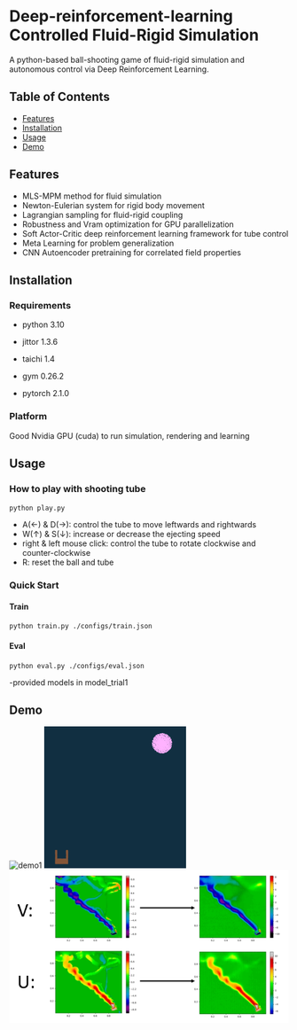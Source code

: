 # Deep-reinforcement-learning Controlled Fluid-Rigid Simulation

A python-based ball-shooting game of fluid-rigid simulation and autonomous control via Deep Reinforcement Learning. 

## Table of Contents

- [Features](#features)
- [Installation](#installation)
- [Usage](#usage)
- [Demo](#demo)
<!-- [Contributing](#contributing) -->
<!-- [License](#license) -->
<!-- [Acknowledgements](#acknowledgements) -->

## Features

- MLS-MPM method for fluid simulation
- Newton-Eulerian system for rigid body movement
- Lagrangian sampling for fluid-rigid coupling
- Robustness and Vram optimization for GPU parallelization
- Soft Actor-Critic deep reinforcement learning framework for tube control
- Meta Learning for problem generalization
- CNN Autoencoder pretraining for correlated field properties 


## Installation

### Requirements

* python 3.10

* jittor 1.3.6

* taichi 1.4

<!-- * tensorboardX 2.5.1 -->

* gym 0.26.2

* pytorch 2.1.0

### Platform
 Good Nvidia GPU (cuda) to run simulation, rendering and learning 


## Usage

### How to play with shooting tube
```
python play.py
```
- A(&leftarrow;) & D(&rightarrow;): control the tube to move leftwards and rightwards
- W(&uparrow;) & S(&downarrow;): increase or decrease the ejecting speed
- right & left mouse click: control the tube to rotate clockwise and counter-clockwise
- R: reset the ball and tube

### Quick Start

#### Train

```
python train.py ./configs/train.json
```

#### Eval

```
python eval.py ./configs/eval.json
```
 -provided models in model_trial1

 
## Demo
<img src="https://github.com/Furkath/DRL_controlled_fluid-rigid_simulation/blob/master/demos/demo.gif" alt="demo1" width="256" height="256" /> <img src="https://github.com/Furkath/DRL_controlled_fluid-rigid_simulation/blob/master/demos/trained.gif" alt="demo2" width="256" height="256" /> <img src="https://github.com/Furkath/DRL_controlled_fluid-rigid_simulation/blob/master/demos/autuoencoder.png" alt="demo3" />
